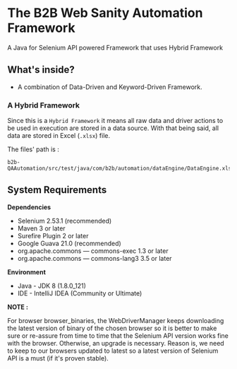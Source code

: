 # The B2B Web Sanity Automation Framework

A Java for Selenium API powered Framework that uses Hybrid Framework


## What's inside?

* A combination of Data-Driven and Keyword-Driven Framework.

### A Hybrid Framework

Since this is a `Hybrid Framework` it means all raw data and driver actions to be used in execution are stored in a data source. With that being said, all data are stored in Excel (`.xlsx`) file.

The files' path is :
```
b2b-QAAutomation/src/test/java/com/b2b/automation/dataEngine/DataEngine.xlsx
```

## System Requirements
**Dependencies**
* Selenium 2.53.1 (recommended)
* Maven 3 or later
* Surefire Plugin 2 or later
* Google Guava 21.0 (recommended)
* org.apache.commons — commons-exec 1.3 or later
* org.apache.commons — commons-lang3 3.5 or later

**Environment**
* Java - JDK 8 (1.8.0_121)
* IDE - IntelliJ IDEA (Community or Ultimate)

**NOTE :**

For browser browser_binaries, the WebDriverManager keeps downloading the latest version of binary of the chosen browser so it is better to make sure or re-assure from time to time that the Selenium API version works fine with the browser. Otherwise, an upgrade is necessary. Reason is, we need to keep to our browsers updated to latest so a latest version of Selenium API is a must (if it's proven stable).

